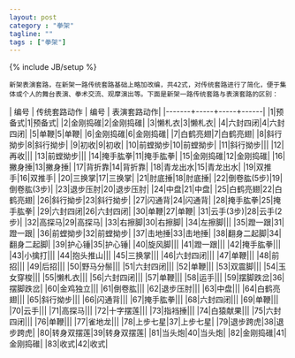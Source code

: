 ```yaml
---
layout: post
category : "拳架"
tagline: ""
tags : ["拳架"]
---
```

{% include JB/setup %}


	新架表演套路，在新架一路传统套路基础上略加改编，共42式，对传统套路进行了简化，便于集体或个人的舞台表演、拳术交流、观摩演出等。下面是新架一路传统套路与表演套路的区别：

| 编号 | 传统套路动作 | 编号 | 表演套路动作|
|-------+-----+-----+------| 
|1|预备式|1|预备式|
|2|金刚捣碓|2|金刚捣碓|
|3|懒札衣|3|懒札衣|
|4|六封四闭|4|六封四闭|
|5|单鞭|5|单鞭|
|6|金刚捣碓|6|金刚捣碓|
|7|白鹤亮翅|7|白鹤亮翅|
|8|斜行拗步|8|斜行拗步|
|9|初收|9|初收|
|10|前螳拗步|10|前螳拗步|
|11|斜行拗步|||
|12|再收|||
|13|前螳拗步|||
|14|掩手肱拳|11|掩手肱拳|
|15|金刚捣碓|12|金刚捣碓|
|16|撇身捶|13|撇身捶|
|17|背折靠|14|背折靠|
|18|青龙出水|15|青龙出水|
|19|双推手|16|双推手|
|20|三换掌|17|三换掌|
|21|肘底捶|18|肘底捶|
|22|倒卷肱(5步)|19|倒卷肱(3步)|
|23|退步压肘|20|退步压肘|
|24|中盘|21|中盘|
|25|白鹤亮翅|22|白鹤亮翅|
|26|斜行拗步|23|斜行拗步|
|27|闪通背|24|闪通背|
|28|掩手肱拳|25|掩手肱拳|
|29|六封四闭|26|六封四闭|
|30|单鞭|27|单鞭|
|31|云手(3步)|28|云手(2步)|
|32|高探马|29|高探马|
|33|右擦脚|30|右擦脚|
|34|左擦脚|||
|35|蹬一跟|31|蹬一跟|
|36|前螳拗步|32|前螳拗步|
|37|击地捶|33|击地捶|
|38|翻身二起脚|34|翻身二起脚|
|39|护心锤|35|护心锤|
|40|旋风脚|||
|41|蹬一跟|||
|42|掩手肱拳|||
|43|小擒打|||
|44|抱头推山|||
|45|三换掌|||
|46|六封四闭|||
|47|单鞭|||
|48|前招|||
|49|后招|||
|50|野马分鬃|||
|51|六封四闭|||
|52|单鞭|||
|53|双震脚|||
|54|玉女穿梭|||
|55|懒札衣|||
|56|六封四闭|||
|57|单鞭|||
|58|运手|||
|59|摆脚跌岔|36|摆脚跌岔|
|60|金鸡独立|||
|61|倒卷肱|||
|62|退步压肘|||
|63|中盘|||
|64|白鹤亮翅|||
|65|斜行拗步|||
|66|闪通背|||
|67|掩手肱拳|||
|68|六封四闭|||
|69|单鞭|||
|70|云手|||
|71|高探马|||
|72|十字摆莲|||
|73|指裆捶|||
|74|白猿献果|||
|75|六封四闭|||
|76|单鞭|||
|77|雀地龙|||
|78|上步七星|37|上步七星|
|79|退步跨虎|38|退步跨虎|
|80|转身双摆莲|39|转身双摆莲|
|81|当头炮|40|当头炮|
|82|金刚捣碓|41|金刚捣碓|
|83|收式|42|收式|